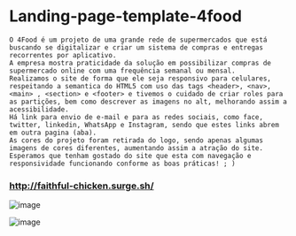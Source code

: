 # Landing-page-template-4food

```Nela há informações sobre a empresa, serviço fornecido, nosso time, trabalhe conosco, e forma de entrar em contato.
O 4Food é um projeto de uma grande rede de supermercados que está buscando se digitalizar e criar um sistema de compras e entregas recorrentes por aplicativo. 
A empresa mostra praticidade da solução em possibilizar compras de supermercado online com uma frequência semanal ou mensal.
Realizamos o site de forma que ele seja responsivo para celulares, respeitando a semantica do HTML5 com uso das tags <header>, <nav>, <main> , <section> e <footer> e tivemos o cuidado de criar roles para as partições, bem como descrever as imagens no alt, melhorando assim a acessibilidade.
Há link para envio de e-mail e para as redes sociais, como face, twitter, linkedin, WhatsApp e Instagram, sendo que estes links abrem em outra pagina (aba).
As cores do projeto foram retirada do logo, sendo apenas algumas imagens de cores diferentes, aumentando assim a atração do site.
Esperamos que tenham gostado do site que esta com navegação e responsividade funcionando conforme as boas práticas! ; )
```
### http://faithful-chicken.surge.sh/

![image](https://user-images.githubusercontent.com/104540624/171920962-27bb8f27-bca8-4778-b431-5777bfe339ea.png)

![image](https://user-images.githubusercontent.com/104540624/171918668-c4b51022-d277-4ec8-855a-fac6c6921a86.png)


